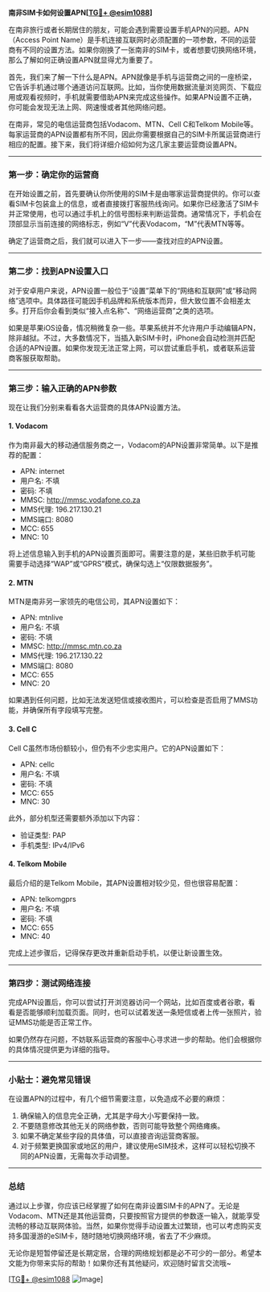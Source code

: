 **南非SIM卡如何设置APN[[TG💪+ @esim1088](https://t.me/s/esim1088)]**

在南非旅行或者长期居住的朋友，可能会遇到需要设置手机APN的问题。APN（Access Point Name）是手机连接互联网时必须配置的一项参数，不同的运营商有不同的设置方法。如果你刚换了一张南非的SIM卡，或者想要切换网络环境，那么了解如何正确设置APN就显得尤为重要了。

首先，我们来了解一下什么是APN。APN就像是手机与运营商之间的一座桥梁，它告诉手机通过哪个通道访问互联网。比如，当你使用数据流量浏览网页、下载应用或观看视频时，手机就需要借助APN来完成这些操作。如果APN设置不正确，你可能会发现无法上网、网速慢或者其他网络问题。

在南非，常见的电信运营商包括Vodacom、MTN、Cell C和Telkom Mobile等。每家运营商的APN设置都有所不同，因此你需要根据自己的SIM卡所属运营商进行相应的配置。接下来，我们将详细介绍如何为这几家主要运营商设置APN。

---

### **第一步：确定你的运营商**
在开始设置之前，首先要确认你所使用的SIM卡是由哪家运营商提供的。你可以查看SIM卡包装盒上的信息，或者直接拨打客服热线询问。如果你已经激活了SIM卡并正常使用，也可以通过手机上的信号图标来判断运营商。通常情况下，手机会在顶部显示当前连接的网络标志，例如“V”代表Vodacom，“M”代表MTN等等。

确定了运营商之后，我们就可以进入下一步——查找对应的APN设置。

---

### **第二步：找到APN设置入口**
对于安卓用户来说，APN设置一般位于“设置”菜单下的“网络和互联网”或“移动网络”选项中。具体路径可能因手机品牌和系统版本而异，但大致位置不会相差太多。打开后你会看到类似“接入点名称”、“网络运营商”之类的选项。

如果是苹果iOS设备，情况稍微复杂一些。苹果系统并不允许用户手动编辑APN，除非越狱。不过，大多数情况下，当插入新SIM卡时，iPhone会自动检测并匹配合适的APN设置。如果你发现无法正常上网，可以尝试重启手机，或者联系运营商客服获取帮助。

---

### **第三步：输入正确的APN参数**
现在让我们分别来看看各大运营商的具体APN设置方法。

#### **1. Vodacom**
作为南非最大的移动通信服务商之一，Vodacom的APN设置非常简单。以下是推荐的配置：
- APN: internet
- 用户名: 不填
- 密码: 不填
- MMSC: http://mmsc.vodafone.co.za
- MMS代理: 196.217.130.21
- MMS端口: 8080
- MCC: 655
- MNC: 10

将上述信息输入到手机的APN设置页面即可。需要注意的是，某些旧款手机可能需要手动选择“WAP”或“GPRS”模式，确保勾选上“仅限数据服务”。

#### **2. MTN**
MTN是南非另一家领先的电信公司，其APN设置如下：
- APN: mtnlive
- 用户名: 不填
- 密码: 不填
- MMSC: http://mmsc.mtn.co.za
- MMS代理: 196.217.130.22
- MMS端口: 8080
- MCC: 655
- MNC: 20

如果遇到任何问题，比如无法发送短信或接收图片，可以检查是否启用了MMS功能，并确保所有字段填写完整。

#### **3. Cell C**
Cell C虽然市场份额较小，但仍有不少忠实用户。它的APN设置如下：
- APN: cellc
- 用户名: 不填
- 密码: 不填
- MCC: 655
- MNC: 30

此外，部分机型还需要额外添加以下内容：
- 验证类型: PAP
- 手机类型: IPv4/IPv6

#### **4. Telkom Mobile**
最后介绍的是Telkom Mobile，其APN设置相对较少见，但也很容易配置：
- APN: telkomgprs
- 用户名: 不填
- 密码: 不填
- MCC: 655
- MNC: 40

完成上述步骤后，记得保存更改并重新启动手机，以便让新设置生效。

---

### **第四步：测试网络连接**
完成APN设置后，你可以尝试打开浏览器访问一个网站，比如百度或者谷歌，看看是否能够顺利加载页面。同时，也可以试着发送一条短信或者上传一张照片，验证MMS功能是否正常工作。

如果仍然存在问题，不妨联系运营商的客服中心寻求进一步的帮助。他们会根据你的具体情况提供更为详细的指导。

---

### **小贴士：避免常见错误**
在设置APN的过程中，有几个细节需要注意，以免造成不必要的麻烦：
1. 确保输入的信息完全正确，尤其是字母大小写要保持一致。
2. 不要随意修改其他无关的网络参数，否则可能导致整个网络瘫痪。
3. 如果不确定某些字段的具体值，可以直接咨询运营商客服。
4. 对于频繁更换国家或地区的用户，建议使用eSIM技术，这样可以轻松切换不同的APN设置，无需每次手动调整。

---

### **总结**
通过以上步骤，你应该已经掌握了如何在南非设置SIM卡的APN了。无论是Vodacom、MTN还是其他运营商，只要按照官方提供的参数逐一输入，就能享受流畅的移动互联网体验。当然，如果你觉得手动设置太过繁琐，也可以考虑购买支持多国漫游的eSIM卡，随时随地切换网络环境，省去了不少麻烦。

无论你是短暂停留还是长期定居，合理的网络规划都是必不可少的一部分。希望本文能为你带来实际的帮助！如果你还有其他疑问，欢迎随时留言交流哦~

[[TG💪+ @esim1088](https://t.me/s/esim1088) ![Image](https://i.postimg.cc/4NQfJmqS/Snipaste-2025-05-13-00-14-12.png)]